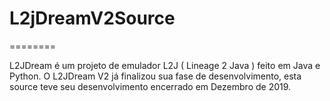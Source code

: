 # L2jDreamV2Source

========

L2JDream é um projeto de emulador L2J ( Lineage 2 Java ) feito em Java e Python.
O L2JDream V2 já finalizou sua fase de desenvolvimento, esta source teve seu desenvolvimento encerrado em Dezembro de 2019.
